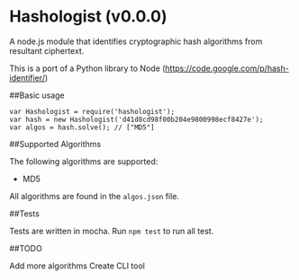 Hashologist (v0.0.0)
===========

A node.js module that identifies cryptographic hash algorithms from resultant ciphertext.

This is a port of a Python library to Node (https://code.google.com/p/hash-identifier/)

##Basic usage

	var Hashologist = require('hashologist');
	var hash = new Hashologist('d41d8cd98f00b204e9800998ecf8427e');
	var algos = hash.solve(); // ["MD5"]
	
##Supported Algorithms

The following algorithms are supported:

- MD5

All algorithms are found in the `algos.json` file.

	
##Tests

Tests are written in mocha. Run `npm test` to run all test.

##TODO 

Add more algorithms
Create CLI tool